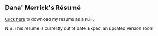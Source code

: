 ## Dana' Merrick's Résumé

[Click here](https://github.com/dmerrick/resume/blob/master/resume.2012-05-25.pdf?raw=true) to download my resume as a PDF.

N.B. This resume is currently out of date. Expect an updated version soon!
